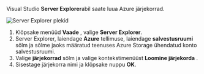 Visual Studio **Server Explorer**abil saate luua Azure järjekorrad.

![Server Explorer plekid][Image1]

1. Klõpsake menüüd **Vaade** , valige **Server Explorer**.
2. Server Explorer, laiendage **Azure** tellimuse, laiendage **salvestusruumi** sõlm ja sõlme jaoks määratud teenuses Azure Storage ühendatud konto salvestusruumi.
3. Valige **järjekorrad** sõlm ja valige kontekstimenüüst **Loomine järjekorda** .
4. Sisestage järjekorra nimi ja klõpsake nuppu **OK**.   


[Image1]: ./media/vs-create-queue-in-server-explorer/vs-storage-queues-create-in-server-explorer.png